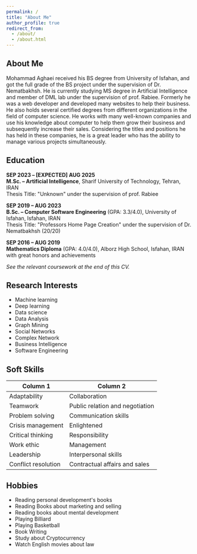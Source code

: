 ```yaml
---
permalink: /
title: "About Me"
author_profile: true
redirect_from: 
  - /about/
  - /about.html
---
```


## About Me

Mohammad Aghaei received his BS degree from University of Isfahan, and got the full grade of the BS project under the supervision of Dr. Nematbakhsh. He is currently studying MS degree in Artificial Intelligence and member of DML lab under the supervision of prof. Rabiee. Formerly he was a web developer and developed many websites to help their business. He also holds several certified degrees from different organizations in the field of computer science. He works with many well-known companies and use his knowledge about computer to help them grow their business and subsequently increase their sales. Considering the titles and positions he has held in these companies, he is a great leader who has the ability to manage various projects simultaneously.

## Education

**SEP 2023 – [EXPECTED] AUG 2025**  
**M.Sc. – Artificial Intelligence**, Sharif University of Technology, Tehran, IRAN  
Thesis Title: "Unknown" under the supervision of prof. Rabiee

**SEP 2019 – AUG 2023**  
**B.Sc. – Computer Software Engineering** (GPA: 3.3/4.0), University of Isfahan, Isfahan, IRAN  
Thesis Title: "Professors Home Page Creation" under the supervision of Dr. Nematbakhsh (20/20)

**SEP 2016 – AUG 2019**  
**Mathematics Diploma** (GPA: 4.0/4.0), Alborz High School, Isfahan, IRAN  
with great honors and achievements

*See the relevant coursework at the end of this CV.*

## Research Interests

- Machine learning
- Deep learning
- Data science
- Data Analysis
- Graph Mining
- Social Networks
- Complex Network
- Business Intelligence
- Software Engineering

## Soft Skills

| Column 1 | Column 2 |
|----------|----------|
| Adaptability | Collaboration |
| Teamwork | Public relation and negotiation |
| Problem solving | Communication skills |
| Crisis management | Enlightened |
| Critical thinking | Responsibility |
| Work ethic | Management |
| Leadership | Interpersonal skills |
| Conflict resolution | Contractual affairs and sales |

## Hobbies

- Reading personal development's books
- Reading Books about marketing and selling
- Reading books about mental development
- Playing Billiard
- Playing Basketball
- Book Writing
- Study about Cryptocurrency
- Watch English movies about law
